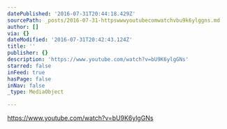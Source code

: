 ```yaml
---
datePublished: '2016-07-31T20:44:18.429Z'
sourcePath: _posts/2016-07-31-httpswwwyoutubecomwatchvbu9k6ylggns.md
author: []
via: {}
dateModified: '2016-07-31T20:42:43.124Z'
title: ''
publisher: {}
description: 'https://www.youtube.com/watch?v=bU9K6ylgGNs'
starred: false
inFeed: true
hasPage: false
inNav: false
_type: MediaObject

---
```

https://www.youtube.com/watch?v=bU9K6ylgGNs